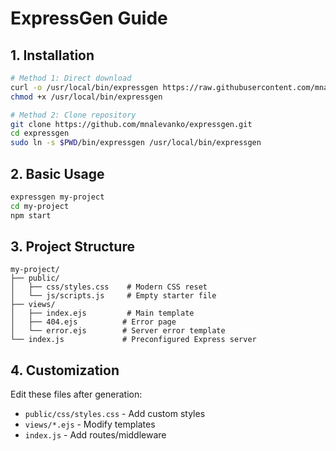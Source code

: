 # ExpressGen Guide

## 1. Installation

```bash
# Method 1: Direct download
curl -o /usr/local/bin/expressgen https://raw.githubusercontent.com/mnalevanko/expressgen/main/bin/expressgen
chmod +x /usr/local/bin/expressgen

# Method 2: Clone repository
git clone https://github.com/mnalevanko/expressgen.git
cd expressgen
sudo ln -s $PWD/bin/expressgen /usr/local/bin/expressgen
```

## 2. Basic Usage

```bash
expressgen my-project
cd my-project
npm start
```

## 3. Project Structure

```
my-project/
├── public/
│   ├── css/styles.css    # Modern CSS reset
│   └── js/scripts.js     # Empty starter file
├── views/
│   ├── index.ejs         # Main template
│   ├── 404.ejs          # Error page
│   └── error.ejs        # Server error template
└── index.js             # Preconfigured Express server
```

## 4. Customization

Edit these files after generation:

- `public/css/styles.css` - Add custom styles
- `views/*.ejs` - Modify templates
- `index.js` - Add routes/middleware
